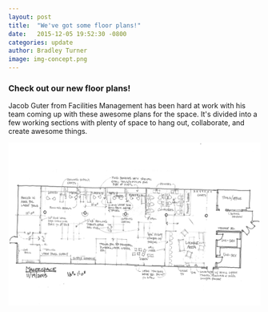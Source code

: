 ```yaml
---
layout: post
title:  "We've got some floor plans!"
date:   2015-12-05 19:52:30 -0800
categories: update
author: Bradley Turner
image: img-concept.png
---
```


### Check out our new floor plans!

Jacob Guter from Facilities Management has been hard at work with his team coming up with these awesome plans for the space. It's divided into a few working sections with plenty of space to hang out, collaborate, and create awesome things.

![Check out the floorplans](/img/img-concept.png)
